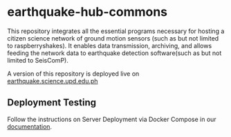 # earthquake-hub-commons
This repository integrates all the essential programs necessary for hosting a citizen science network of ground motion sensors (such as but not limited to raspberryshakes). It enables data transmission, archiving, and allows feeding the network data to earthquake detection software(such as but not limited to SeisComP).

A version of this repository is deployed live on [earthquake.science.upd.edu.ph](https://earthquake.science.upd.edu.ph)

## Deployment Testing
Follow the instructions on Server Deployment via Docker Compose in our [documentation](https://upri-earthquake.github.io/ehub-commons).